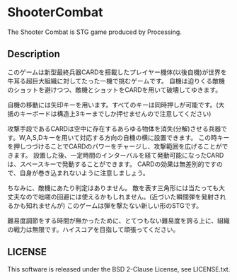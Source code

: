 # ShooterCombat
The Shooter Combat is STG game produced by Processing.

## Description
このゲームは新型最終兵器CARDを搭載したプレイヤー機体(以後自機)が世界を牛耳る超巨大組織に対してたった一機で挑むゲームです。
自機は迫りくる敵機のショットを避けつつ、敵機とショットをCARDを用いて破壊してゆきます。

自機の移動には矢印キーを用います。すべてのキーは同時押しが可能です。(大抵のキーボードは構造上3キーまでしか押せませんので注意してください)

攻撃手段であるCARDは空中に存在するあらゆる物体を消失(分解)させる兵器です。W,A,S,Dキーを用いて対応する方向の自機の横に設置できます。
この時キーを押しつづけることでCARDのパワーをチャージし、攻撃範囲を広げることができます。
設置した後、一定時間のインターバルを経て発動可能になったCARDは、スペースキーで発動することができます。
CARDの効果は無差別的ですので、自身が巻き込まれないように注意しましょう。

ちなみに、敵機にあたり判定はありません。
敵を表す三角形には当たっても大丈夫なので咄嗟の回避には使えるかもしれません。(近づいた瞬間弾を発射されるかも知れませんが)
このゲームは弾を撃たない新しい形のSTGです。

難易度調節をする時間が無かったために、とてつもない難易度を誇る上に、組織の戦力は無限です。ハイスコアを目指して頑張ってください。

## LICENSE
This software is released under the BSD 2-Clause License, see LICENSE.txt.

